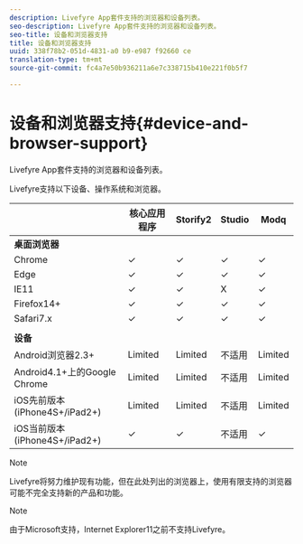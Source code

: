 ```yaml
---
description: Livefyre App套件支持的浏览器和设备列表。
seo-description: Livefyre App套件支持的浏览器和设备列表。
seo-title: 设备和浏览器支持
title: 设备和浏览器支持
uuid: 338f78b2-051d-4831-a0 b9-e987 f92660 ce
translation-type: tm+mt
source-git-commit: fc4a7e50b936211a6e7c338715b410e221f0b5f7

---
```



# 设备和浏览器支持{#device-and-browser-support}

Livefyre App套件支持的浏览器和设备列表。

Livefyre支持以下设备、操作系统和浏览器。

|  | 核心应用程序 | Storify2 | Studio | Modq |
|---|---|---|---|---|
| **桌面浏览器** |  |  |  |  |
| Chrome | ✓ | ✓ | ✓ | ✓ |
| Edge | ✓ | ✓ | ✓ | ✓ |
| IE11 | ✓ | ✓ | X | ✓ |
| Firefox14+ | ✓ | ✓ | ✓ | ✓ |
| Safari7.x | ✓ | ✓ | ✓ | ✓ |
|  |  |  |  |  |
| **设备** |  |  |  |  |
| Android浏览器2.3+ | Limited | Limited | 不适用 | Limited |
| Android4.1+上的Google Chrome | Limited | Limited | 不适用 | Limited |
| iOS先前版本(iPhone4S+/iPad2+) | Limited | Limited | 不适用 | Limited |
| iOS当前版本(iPhone4S+/iPad2+) | ✓ | ✓ | 不适用 | ✓ |

>[!NOTE]
>
>Livefyre将努力维护现有功能，但在此处列出的浏览器上，使用有限支持的浏览器可能不完全支持新的产品和功能。

>[!NOTE]
>
>由于Microsoft支持，Internet Explorer11之前不支持Livefyre。

